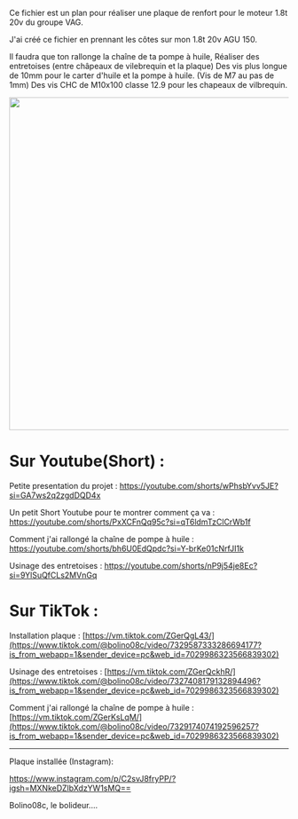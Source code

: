 Ce fichier est un plan pour réaliser une plaque de renfort pour le moteur 1.8t 20v du groupe VAG.

J'ai créé ce fichier en prennant les côtes sur mon 1.8t 20v AGU 150.

Il faudra que ton rallonge la chaîne de ta pompe à huile, 
Réaliser des entretoises (entre châpeaux de vilebrequin et la plaque)
Des vis plus longue de 10mm pour le carter d'huile et la pompe à huile. (Vis de M7 au pas de 1mm)
Des vis CHC de M10x100 classe 12.9 pour les chapeaux de vilbrequin.

<img src="https://github.com/Bolino08C/Renfortbloc1820vt/blob/main/3D%20Plaque%20renfort%20bloc%201.8%2020vt.png" width="600" />

Sur Youtube(Short) :
=============

Petite presentation du projet :
https://youtube.com/shorts/wPhsbYvv5JE?si=GA7ws2q2zgdDQD4x

Un petit Short Youtube pour te montrer comment ça va : 
https://youtube.com/shorts/PxXCFnQq95c?si=qT6ldmTzClCrWb1f

Comment j'ai rallongé la chaîne de pompe à huile :
https://youtube.com/shorts/bh6U0EdQpdc?si=Y-brKe01cNrfJI1k

Usinage des entretoises :
https://youtube.com/shorts/nP9j54je8Ec?si=9YlSuQfCLs2MVnGq

Sur TikTok : 
============

Installation plaque :
[https://vm.tiktok.com/ZGerQgL43/](https://www.tiktok.com/@bolino08c/video/7329587333286694177?is_from_webapp=1&sender_device=pc&web_id=7029986323566839302)

Usinage des entretoises :
[https://vm.tiktok.com/ZGerQckhR/](https://www.tiktok.com/@bolino08c/video/7327408179132894496?is_from_webapp=1&sender_device=pc&web_id=7029986323566839302)

Comment j'ai rallongé la chaîne de pompe à huile :
[https://vm.tiktok.com/ZGerKsLqM/](https://www.tiktok.com/@bolino08c/video/7329174074192596257?is_from_webapp=1&sender_device=pc&web_id=7029986323566839302)

-------

Plaque installée (Instagram):

https://www.instagram.com/p/C2svJ8fryPP/?igsh=MXNkeDZlbXdzYW1sMQ==

 
Bolino08c, le bolideur....

